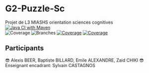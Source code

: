 # G2-Puzzle-Sc
Projet de L3 MIASHS orientation sciences cognitives <br />
[![Java CI with Maven](https://github.com/alexisbe-github/G2-Puzzle-Sc-2023/actions/workflows/maven.yml/badge.svg)](https://github.com/alexisbe-github/G2-Puzzle-Sc-2023/actions/workflows/maven.yml) <br />
![Coverage](.github/badges/jacoco.svg) ![Branches](.github/badges/branches.svg) [![Coverage](.github/badges/jacoco.svg)](https://github.com/USERNAME/REPOSITORY/actions/workflows/build.yml) [![Coverage](https://img.shields.io/endpoint?url=https://raw.githubusercontent.com/USERNAME/REPOSITORY/BRANCHNAME/.github/badges/jacoco.json)](https://github.com/USERNAME/REPOSITORY/actions/workflows/build.yml)

## Participants
😎 Alexis BEER, Baptiste BILLARD, Emile ALEXANDRE, Zaid CHIKI 😎<br />
Enseignant encadrant: Sylvain CASTAGNOS
